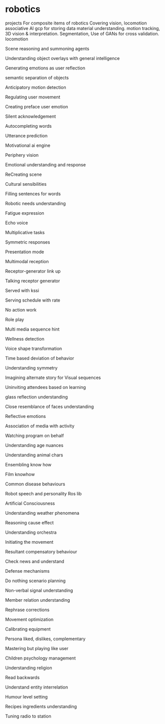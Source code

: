 # robotics
projects
For composite items
of robotics
Covering vision, locomotion
associative AI
gcp for storing data
material understanding.
motion tracking,
3D vision & interpretation.
Segmentation,
Use of GANs for cross validation.
locomotion 

Scene reasoning and summoning agents

Understanding object overlays with general intelligence 

Generating emotions as user reflection 

semantic separation of objects

Anticipatory motion detection

Regulating user movement 

Creating preface user emotion

Silent acknowledgement

Autocompleting words

Utterance prediction

Motivational ai engine

Periphery vision

Emotional understanding and response

ReCreating scene

Cultural sensibilities 

Filling sentences for words

Robotic needs understanding

Fatigue expression

Echo voice

Multiplicative tasks

Symmetric responses

Presentation mode

Multimodal reception

Receptor-generator link up

Talking receptor generator 

Served with kssi

Serving schedule with rate

No action work

Role play

Multi media sequence hint

Wellness detection

Voice shape transformation 

Time based deviation of behavior

Understanding symmetry 

Imagining alternate story for Visual sequences 

Uninviting attendees based on learning

glass reflection understanding

Close resemblance of faces understanding 

Reflective emotions 

Association of media with activity

Watching program on behalf

Understanding age nuances

Understanding animal chars

Ensembling know how

Film knowhow

Common disease behaviours

Robot speech and personality Ros lib

Artificial Consciousness 

Understanding weather phenomena 

Reasoning cause effect

Understanding orchestra

Initiating the movement

Resultant compensatory behaviour 

Check news and understand 

Defense mechanisms 

Do nothing scenario planning 

Non-verbal signal understanding 

Member relation understanding 

Rephrase corrections

Movement optimization 

Calibrating equipment 

Persona liked, dislikes, complementary 

Mastering but playing like user

Children psychology management 

Understanding religion 

Read backwards

Understand entity interrelation

Humour level setting 

Recipes ingredients understanding 

Tuning radio to station
